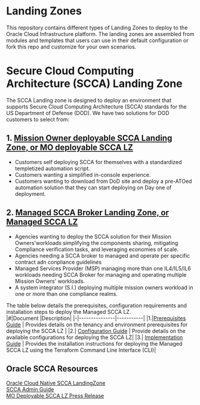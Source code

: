 # Landing Zones

This repository contains different types of Landing Zones to deploy to the 
Oracle Cloud Infrastructure platform. The landing zones are assembled from 
modules and templates that users can use in their default configuration or 
fork this repo and customize for your own scenarios. 

#  Secure Cloud Computing Architecture (SCCA) Landing Zone
The SCCA Landing zone is designed to deploy an environment that supports 
Secure Cloud Computing Architecture (SCCA) standards for the US 
Department of Defense (DOD).  We have two solutions for DOD customers to 
select from:

## 1. [Mission Owner deployable SCCA Landing Zone, or MO deployable SCCA LZ](https://github.com/oci-landing-zones/oci-scca-landingzone/blob/Repo_Changes/SCCAv1/README.md) 
- Customers self deploying SCCA for themselves with a standardized templetized automation script.
- Customers wanting a simplified in-console experience.
- Customers wanting to download from DoD site and deploy a pre-ATOed automation solution that they can start deploying on Day one of deployment.

## 2. [Managed SCCA Broker Landing Zone, or Managed SCCA LZ](https://github.com/oci-landing-zones/oci-scca-landingzone/blob/Repo_Changes/SCCAv2/README.md) 
- Agencies wanting to deploy the SCCA solution for their Mission Owners'workloads simplifying the components sharing, mitigating Compliance 
verification tasks, and leveraging economies of scale.
- Agencies needing a SCCA broker to managed and operate per specific contract adn conpliance guidelines
- Managed Services Provider (MSP) managing more than one IL4/IL5/IL6 workloads needing SCCA Broker for managing and operating  multiple 
Mission Owners' workloads.
- A system integrator (S.I.) deploying multiple mission owners workload in one or more than one compliance realms.

The table below details the prerequisites, configuration requirements and 
installation steps to deploy the Managed SCCA LZ.  
|#|Document       |Description|
|-|---------------|-----------|
|1.|[Prerequisites Guide](./SCCAv2/official_documentation/PREREQUISITES.md) | Provides details on the tenancy and environment prerequisites for deploying the SCCA LZ |
|2.| [Configuration Guide](./SCCAv2/official_documentation/CONFIGURATION-GUIDE.md) | Provide details on the available configurations for deploying the SCCA LZ|
|3.| [Implementation Guide](./SCCAv2/official_documentation/IMPLEMENTATION-GUIDE.md) | Provides the installation instructions for deploying the Managed SCCA LZ using the Terraform Command Line Interface (CLI)|

## Oracle SCCA Resources

[Oracle Cloud Native SCCA LandingZone](https://www.oracle.com/government/federal/dod-scca/)<br />
[SCCA Admin Guide](https://www.oracle.com/a/ocom/docs/industries/public-sector/oci-scca-architecture-guide.pdf)<br /> 
[MO Deployable SCCA LZ Press Release](https://www.oracle.com/news/announcement/oracle-introduces-first-cloud-native-secure-cloud-computing-architecture-solution-for-the-us-dod-2023-07-31/)
